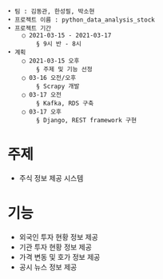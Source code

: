 	• 팀 : 김동관, 한성필, 박소현
	• 프로젝트 이름 : python_data_analysis_stock
	• 프로젝트 기간
		○ 2021-03-15 - 2021-03-17
			§ 9시 반 - 8시
	• 계획
		○ 2021-03-15 오후
			§ 주제 및 기능 선정
		○ 03-16 오전/오후
			§ Scrapy 개발
		○ 03-17 오전
			§ Kafka, RDS 구축
		○ 03-17 오후
			§ Django, REST framework 구현

# 주제
* 주식 정보 제공 시스템
# 기능
* 외국인 투자 현황 정보 제공
* 기관 투자 현황 정보 제공
* 가격 변동 및 호가 정보 제공
* 공시 뉴스 정보 제공		
